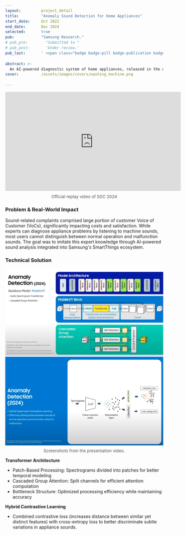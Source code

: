 ```yaml
---
layout:         project_detail
title:          "Anomaly Sound Detection for Home Appliances"
start_date:     Oct 2022
end_date:       Dec 2024
selected:       true
pub:            "Samsung Research."
# pub_pre:        "Submitted to "
# pub_post:       'Under review.'
pub_last:       ' <span class="badge badge-pill badge-publication badge-success">Commercialized</span>'

abstract: >-
  An AI-powered diagnostic system of home appliances, released in the domestic market.
cover:          /assets/images/covers/washing_machine.png

---
```


<div style="margin:1em 0; text-align:center;">
  <iframe width="560" height="315" src="https://youtube.com/embed/opsje6mc7CM?si=cc-X_uY9Lbvhbbs9&start=729" title="YouTube video player" frameborder="0" allowfullscreen></iframe>
  <p style="color:#555; font-size:0.95em; margin-top:0.5em;">
    Official replay video of SDC 2024
  </p>
</div>

### Problem & Real-World Impact
Sound-related complaints comprised large portion of customer Voice of Customer (VoCs), significantly impacting costs and satisfaction. While experts can diagnose appliance problems by listening to machine sounds, most users cannot distinguish between normal operation and malfunction sounds. The goal was to imitate this expert knowledge through AI-powered sound analysis integrated into Samsung's SmartThings ecosystem.

### Technical Solution
<div style="margin:1em 0; text-align:center;">
  <img src="images/ad_architecture.png" width=600>
<img src="images/ad_loss.png" width=600>
  <p style="color:#555; font-size:0.95em; margin-top:0.5em;">
    Screenshots from the presentation video.
  </p>
</div>

**Transformer Architecture**
* Patch-Based Processing: Spectrograms divided into patches for better temporal modeling
* Cascaded Group Attention: Split channels for efficient attention computation
* Bottleneck Structure: Optimized processing efficiency while maintaining accuracy

**Hybrid Contrastive Learning**
* Combined contrastive loss (increases distance between similar yet distinct features) with cross-entropy loss to better discriminate subtle variations in appliance sounds.